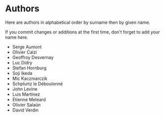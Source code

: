 Authors
=======

Here are authors in alphabetical order by surname then by given name.

If you commit changes or additions at the first time, don't forget to add your
name here.

  - Serge Aumont
  - Olivier Calzi
  - Geoffroy Desvernay
  - Luc Didry
  - Stefan Hornburg
  - Soji Ikeda
  - Mic Kaczmarczik
  - Schplurtz le Déboulonné
  - John Levine
  - Luis Martínez
  - Etienne Meleard
  - Olivier Salaün
  - David Verdin

